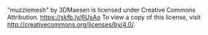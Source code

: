 "muzzlemesh" by 3DMaesen is licensed under Creative Commons Attribution. https://skfb.ly/6UsAo To view a copy of this license, visit http://creativecommons.org/licenses/by/4.0/.
